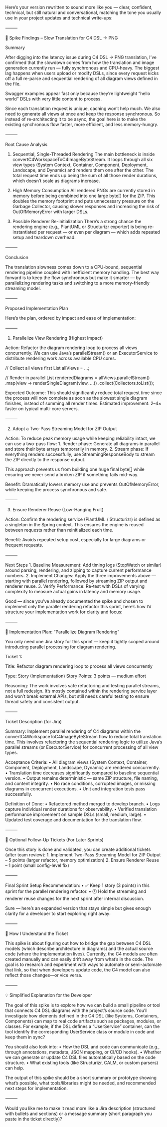 Here’s your version rewritten to sound more like you — clear, confident, technical, but still natural and conversational, matching the tone you usually use in your project updates and technical write-ups:

⸻

🧩 Spike Findings – Slow Translation for C4 DSL → PNG

Summary

After digging into the latency issue during C4 DSL → PNG translation, I’ve confirmed that the slowdown comes from how the translation and image generation currently run — fully synchronous and CPU-heavy. The biggest lag happens when users upload or modify DSLs, since every request kicks off a full re-parse and sequential rendering of all diagram views defined in the file.

Swagger examples appear fast only because they’re lightweight “hello world” DSLs with very little content to process.

Since each translation request is unique, caching won’t help much. We also need to generate all views at once and keep the response synchronous. So instead of re-architecting it to be async, the goal here is to make the existing synchronous flow faster, more efficient, and less memory-hungry.

⸻

Root Cause Analysis

1. Sequential, Single-Threaded Rendering
The main bottleneck is inside convertC4WorkspaceToC4ImageByteStream. It loops through all six view types (System Context, Container, Component, Deployment, Landscape, and Dynamic) and renders them one after the other. The total request time ends up being the sum of all those render durations, which doesn’t scale as diagrams increase.

2. High Memory Consumption
All rendered PNGs are currently stored in memory before being combined into one large byte[] for the ZIP. This doubles the memory footprint and puts unnecessary pressure on the Garbage Collector, causing slower responses and increasing the risk of OutOfMemoryError with larger DSLs.

3. Possible Renderer Re-initialization
There’s a strong chance the rendering engine (e.g., PlantUML or Structurizr exporter) is being re-instantiated per request — or even per diagram — which adds repeated setup and teardown overhead.

⸻

Conclusion

The translation slowness comes down to a CPU-bound, sequential rendering pipeline coupled with inefficient memory handling.
The best way forward is to keep the flow synchronous but make it smarter — by parallelizing rendering tasks and switching to a more memory-friendly streaming model.

⸻

Proposed Implementation Plan

Here’s the plan, ordered by impact and ease of implementation:

⸻

1. Parallelize View Rendering (Highest Impact)

Action:
Refactor the diagram rendering loop to process all views concurrently.
We can use Java’s parallelStream() or an ExecutorService to distribute rendering work across available CPU cores.

// Collect all views first
List<View> allViews = ...;

// Render in parallel
List<BytesForZip> renderedDiagrams = allViews.parallelStream()
    .map(view -> renderSingleDiagram(view, ...))
    .collect(Collectors.toList());

Expected Outcome:
This should significantly reduce total request time since the process will now complete as soon as the slowest single diagram finishes, instead of summing all render times.
Estimated improvement: 2–4× faster on typical multi-core servers.

⸻

2. Adopt a Two-Pass Streaming Model for ZIP Output

Action:
To reduce peak memory usage while keeping reliability intact, we can use a two-pass flow:
	1.	Render phase: Generate all diagrams in parallel and store their byte arrays temporarily in memory.
	2.	Stream phase: If everything renders successfully, use StreamingResponseBody to stream the ZIP directly to the response output.

This approach prevents us from building one huge final byte[] while ensuring we never send a broken ZIP if something fails mid-way.

Benefit:
Dramatically lowers memory use and prevents OutOfMemoryError, while keeping the process synchronous and safe.

⸻

3. Ensure Renderer Reuse (Low-Hanging Fruit)

Action:
Confirm the rendering service (PlantUML / Structurizr) is defined as a singleton in the Spring context.
This ensures the engine is reused between requests rather than reinitialized each time.

Benefit:
Avoids repeated setup cost, especially for large diagrams or frequent requests.

⸻

Next Steps
	1.	Baseline Measurement:
Add timing logs (StopWatch or similar) around parsing, rendering, and zipping to capture current performance numbers.
	2.	Implement Changes:
Apply the three improvements above — starting with parallel rendering, followed by streaming ZIP output and renderer reuse.
	3.	Verify Performance:
Re-test with DSLs of varying complexity to measure actual gains in latency and memory usage.



Good — since you’ve already documented the spike and chosen to implement only the parallel rendering refactor this sprint, here’s how I’d structure your implementation work for clarity and focus:

⸻

🎯 Implementation Plan: “Parallelize Diagram Rendering”

You only need one Jira story for this sprint — keep it tightly scoped around introducing parallel processing for diagram rendering.

Ticket 1:

Title: Refactor diagram rendering loop to process all views concurrently

Type: Story (Implementation)
Story Points: 3 points — medium effort

Reasoning: The work involves safe refactoring and testing parallel streams, not a full redesign. It’s mostly contained within the rendering service layer and won’t break external APIs, but still needs careful testing to ensure thread safety and consistent output.

⸻

Ticket Description (for Jira)

Summary:
Implement parallel rendering of C4 diagrams within the convertC4WorkspaceToC4ImageByteStream flow to reduce total translation time. This involves refactoring the sequential rendering logic to utilize Java’s parallel streams (or ExecutorService) for concurrent processing of all view types.

Acceptance Criteria:
	•	All diagram views (System Context, Container, Component, Deployment, Landscape, Dynamic) are rendered concurrently.
	•	Translation time decreases significantly compared to baseline sequential version.
	•	Output remains deterministic — same ZIP structure, file naming, and content integrity.
	•	No race conditions, corrupted images, or missing diagrams in concurrent executions.
	•	Unit and integration tests pass successfully.

Definition of Done:
	•	Refactored method merged to develop branch.
	•	Logs capture individual render durations for observability.
	•	Verified translation performance improvement on sample DSLs (small, medium, large).
	•	Updated test coverage and documentation for the translation flow.

⸻

🧩 Optional Follow-Up Tickets (For Later Sprints)

Once this story is done and validated, you can create additional tickets (after team review):
	1.	Implement Two-Pass Streaming Model for ZIP Output – 5 points (larger refactor, memory optimization)
	2.	Ensure Renderer Reuse – 1 point (small config-level fix)

⸻

Final Sprint Setup Recommendation:
	•	✅ Keep 1 story (3 points) in this sprint for the parallel rendering refactor.
	•	🕐 Hold the streaming and renderer reuse changes for the next sprint after internal discussion.

Sure — here’s an expanded version that stays simple but gives enough clarity for a developer to start exploring right away:

⸻

🧠 How I Understand the Ticket

This spike is about figuring out how to bridge the gap between C4 DSL models (which describe architecture in diagrams) and the actual source code (where the implementation lives). Currently, the C4 models are often created manually and can easily drift away from what’s in the code. The goal is to research and experiment with ways to automate or semi-automate that link, so that when developers update code, the C4 model can also reflect those changes—or vice versa.

⸻

💡 Simplified Explanation for the Developer

The goal of this spike is to explore how we can build a small pipeline or tool that connects C4 DSL diagrams with the project’s source code.
You’ll investigate how elements defined in the C4 DSL (like Systems, Containers, Components) can map to real code artifacts such as packages, modules, or classes. For example, if the DSL defines a “UserService” container, can the tool identify the corresponding UserService class or module in code and keep them in sync?

You should also look into:
	•	How the DSL and code can communicate (e.g., through annotations, metadata, JSON mapping, or CI/CD hooks).
	•	Whether we can generate or update C4 DSL files automatically based on the code structure.
	•	What existing tools (like Structurizr, CALM, or custom parsers) can help.

The output of this spike should be a short summary or prototype showing what’s possible, what tools/libraries might be needed, and recommended next steps for implementation.

⸻

Would you like me to make it read more like a Jira description (structured with bullets and sections) or a message summary (short paragraph you paste in the ticket directly)?